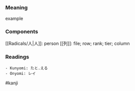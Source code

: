 ### Meaning

example

### Components

[[Radicals/人|人]]: person [[列]]: file; row; rank; tier; column

### Readings

```
- Kunyomi: たと.える
- Onyomi: レイ
```

#kanji